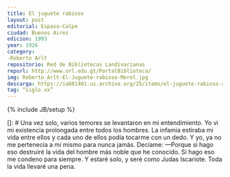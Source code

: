 ```yaml
---
title: El juguete rabioso
layout: post
editorial: Espasa-Calpe
ciudad: Buenos Aires
edicion: 1993
year: 1926
category:
-Roberto Arlt
repositorio: Red de Bibliotecas Landivarianas
repurl: http://www.url.edu.gt/PortalBiblioteca/
img: Roberto_Arlt-El-Juguete-rabioso-Morel.jpg
descarga: https://ia601401.us.archive.org/25/items/el-juguete-rabioso-arlt/El_juguete.pdf
tag: “siglo xx”
---
```

{% include JB/setup %}

[]: # Una vez solo, varios temores se levantaron en mi entendimiento.
Yo vi mi existencia prolongada entre todos los hombres. La infamia estiraba mi vida entre ellos y cada uno de ellos podía tocarme con un dedo. Y yo, ya no me pertenecía a mí mismo para nunca jamás.
Decíame:
—Porque si hago eso destruiré la vida del hombre más noble que he conocido.
Si hago eso me condeno para siempre.
Y estaré solo, y seré como Judas Iscariote.
Toda la vida llevaré una pena.

<!---
